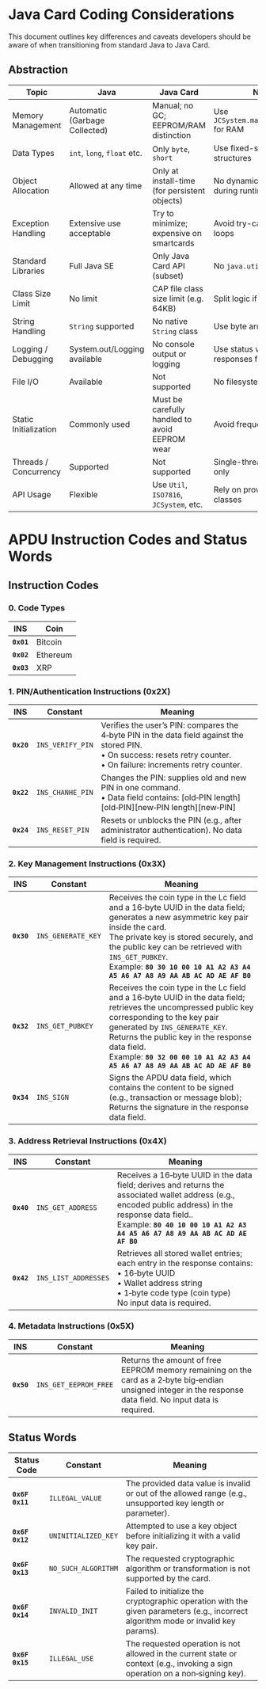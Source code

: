 # Java Card Coding Considerations

This document outlines key differences and caveats developers should be aware of when transitioning from standard Java to Java Card.

## Abstraction
| Topic                        | Java                         | Java Card                                | Notes |
|-----------------------------|------------------------------|------------------------------------------|-------|
| Memory Management           | Automatic (Garbage Collected)| Manual; no GC; EEPROM/RAM distinction     | Use `JCSystem.makeTransient...` for RAM |
| Data Types                  | `int`, `long`, `float` etc.  | Only `byte`, `short`                     | Use fixed-size arrays for structures |
| Object Allocation           | Allowed at any time          | Only at install-time (for persistent objects) | No dynamic allocation during runtime |
| Exception Handling          | Extensive use acceptable     | Try to minimize; expensive on smartcards | Avoid try-catch inside loops |
| Standard Libraries          | Full Java SE                 | Only Java Card API (subset)              | No `java.util`, `java.io`, etc. |
| Class Size Limit            | No limit                     | CAP file class size limit (e.g. 64KB)    | Split logic if needed |
| String Handling             | `String` supported           | No native `String` class                 | Use byte arrays instead |
| Logging / Debugging         | System.out/Logging available | No console output or logging             | Use status words or APDU responses for debugging |
| File I/O                    | Available                    | Not supported                            | No filesystem on card |
| Static Initialization       | Commonly used                | Must be carefully handled to avoid EEPROM wear | Avoid frequent writes |
| Threads / Concurrency       | Supported                    | Not supported                            | Single-threaded execution only |
| API Usage                   | Flexible                     | Use `Util`, `ISO7816`, `JCSystem`, etc.  | Rely on provided helper classes |


# APDU Instruction Codes and Status Words
## Instruction Codes

### 0. Code Types
| INS               | Coin                 | 
|-------------------|----------------------|
| **`0x01`**        | Bitcoin              | 
| **`0x02`**        | Ethereum             | 
| **`0x03`**        | XRP                  |  

### 1. PIN/Authentication Instructions (0x2X)
| INS               | Constant                     | Meaning                                  | 
|-------------------|------------------------------|------------------------------------------|
| **`0x20`**        | `INS_VERIFY_PIN`             | Verifies the user’s PIN: compares the 4‑byte PIN in the data field against the stored PIN.<br>• On success: resets retry counter.<br>• On failure: increments retry counter. |
| **`0x22`**        | `INS_CHANHE_PIN`             | Changes the PIN: supplies old and new PIN in one command. <br>• Data field contains: [old‑PIN length][old‑PIN][new‑PIN length][new‑PIN] |
| **`0x24`**        | `INS_RESET_PIN`              |  Resets or unblocks the PIN (e.g., after administrator authentication). No data field is required.                                | 

### 2. Key Management Instructions (0x3X)
| INS               | Constant                     | Meaning                                  | 
|-------------------|------------------------------|------------------------------------------|
| **`0x30`**        | `INS_GENERATE_KEY`           |	Receives the coin type in the Lc field and a 16‑byte UUID in the data field; generates a new asymmetric key pair inside the card. <br>The private key is stored securely, and the public key can be retrieved with `INS_GET_PUBKEY`.<br> Example: **`80 30 10 00 10 A1 A2 A3 A4 A5 A6 A7 A8 A9 AA AB AC AD AE AF B0`** |
| **`0x32`**        | `INS_GET_PUBKEY`             |  Receives the coin type in the Lc field and a 16‑byte UUID in the data field; retrieves the uncompressed public key corresponding to the key pair generated by `INS_GENERATE_KEY`. <br>Returns the public key in the response data field.<br>Example: **`80 32 00 00 10 A1 A2 A3 A4 A5 A6 A7 A8 A9 AA AB AC AD AE AF B0`** |
| **`0x34`**        | `INS_SIGN`                   |  Signs the APDU data field, which contains the content to be signed (e.g., transaction or message blob); <br>Returns the signature in the response data field. |

### 3. Address Retrieval Instructions (0x4X)
| INS               | Constant                     | Meaning                                  | 
|-------------------|------------------------------|------------------------------------------|
| **`0x40`**        | `INS_GET_ADDRESS`            |	Receives a 16‑byte UUID in the data field; derives and returns the associated wallet address (e.g., encoded public address) in the response data field..<br> Example: **`80 40 10 00 10 A1 A2 A3 A4 A5 A6 A7 A8 A9 AA AB AC AD AE AF B0`** |
| **`0x42`**        | `INS_LIST_ADDRESSES`         |  Retrieves all stored wallet entries; each entry in the response contains: <br>• 16‑byte UUID<br>• Wallet address string<br>• 1‑byte code type (coin type)<br>No input data is required. |

### 4. Metadata Instructions (0x5X)
| INS               | Constant                     | Meaning                                  |
|-------------------|------------------------------|------------------------------------------|
| **`0x50`**        | `INS_GET_EEPROM_FREE`        |	Returns the amount of free EEPROM memory remaining on the card as a 2‑byte big‑endian unsigned integer in the response data field. No input data is required. |



## Status Words

| Status Code       | Constant                   | Meaning                                                                                                                             | 
|-------------------|----------------------------|-------------------------------------------------------------------------------------------------------------------------------------|
| **`0x6F 0x11`**   | `ILLEGAL_VALUE`            |	The provided data value is invalid or out of the allowed range (e.g., unsupported key length or parameter).                        |
| **`0x6F 0x12`**   | `UNINITIALIZED_KEY`        |	Attempted to use a key object before initializing it with a valid key pair.                                                        |
| **`0x6F 0x13`**   | `NO_SUCH_ALGORITHM`        |	The requested cryptographic algorithm or transformation is not supported by the card.                                              |
| **`0x6F 0x14`**   | `INVALID_INIT`             |	Failed to initialize the cryptographic operation with the given parameters (e.g., incorrect algorithm mode or invalid key params). |
| **`0x6F 0x15`**   | `ILLEGAL_USE`              |	The requested operation is not allowed in the current state or context (e.g., invoking a sign operation on a non‑signing key).     |
